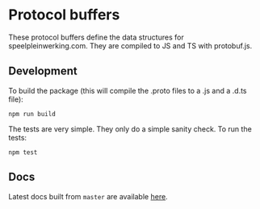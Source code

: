 # Protocol buffers

These protocol buffers define the data structures for speelpleinwerking.com. They are compiled to JS and TS with protobuf.js.

## Development

To build the package (this will compile the .proto files to a .js and a .d.ts file):

```
npm run build
```

The tests are very simple. They only do a simple sanity check. To run the tests:

```
npm test
```

## Docs

Latest docs built from `master` are available [here](https://speelpleinwerking-com.github.io/protobufs/).

